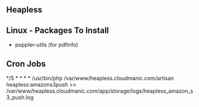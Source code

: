 ## Heapless

## Linux - Packages To Install

* poppler-utils (for pdfinfo)

## Cron Jobs

*/5 * * * * /usr/bin/php /var/www/heapless.cloudmanic.com/artisan heapless:amazons3push >> /var/www/heapless.cloudmanic.com/app/storage/logs/heapless_amazon_s3_push.log 